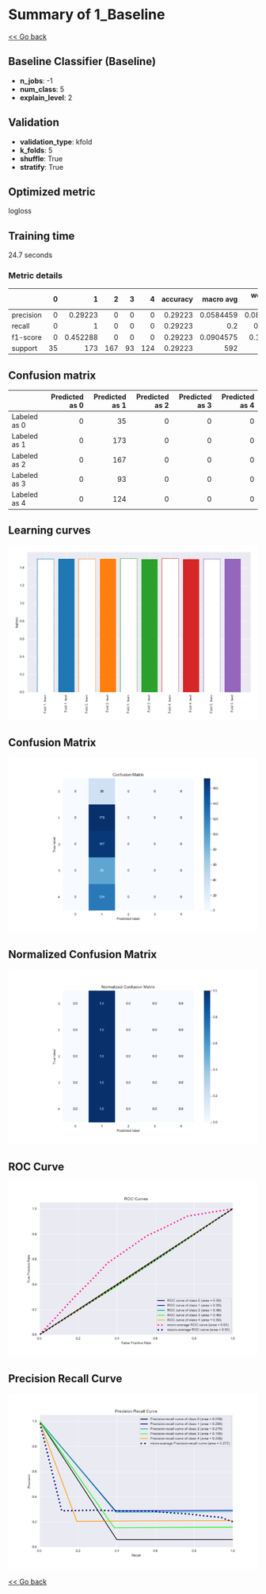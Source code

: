 # Summary of 1_Baseline

[<< Go back](../README.md)


## Baseline Classifier (Baseline)
- **n_jobs**: -1
- **num_class**: 5
- **explain_level**: 2

## Validation
 - **validation_type**: kfold
 - **k_folds**: 5
 - **shuffle**: True
 - **stratify**: True

## Optimized metric
logloss

## Training time

24.7 seconds

### Metric details
|           |   0 |          1 |   2 |   3 |   4 |   accuracy |   macro avg |   weighted avg |   logloss |
|:----------|----:|-----------:|----:|----:|----:|-----------:|------------:|---------------:|----------:|
| precision |   0 |   0.29223  |   0 |   0 |   0 |    0.29223 |   0.0584459 |      0.0853982 |   1.50198 |
| recall    |   0 |   1        |   0 |   0 |   0 |    0.29223 |   0.2       |      0.29223   |   1.50198 |
| f1-score  |   0 |   0.452288 |   0 |   0 |   0 |    0.29223 |   0.0904575 |      0.132172  |   1.50198 |
| support   |  35 | 173        | 167 |  93 | 124 |    0.29223 | 592         |    592         |   1.50198 |


## Confusion matrix
|              |   Predicted as 0 |   Predicted as 1 |   Predicted as 2 |   Predicted as 3 |   Predicted as 4 |
|:-------------|-----------------:|-----------------:|-----------------:|-----------------:|-----------------:|
| Labeled as 0 |                0 |               35 |                0 |                0 |                0 |
| Labeled as 1 |                0 |              173 |                0 |                0 |                0 |
| Labeled as 2 |                0 |              167 |                0 |                0 |                0 |
| Labeled as 3 |                0 |               93 |                0 |                0 |                0 |
| Labeled as 4 |                0 |              124 |                0 |                0 |                0 |

## Learning curves
![Learning curves](learning_curves.png)
## Confusion Matrix

![Confusion Matrix](confusion_matrix.png)


## Normalized Confusion Matrix

![Normalized Confusion Matrix](confusion_matrix_normalized.png)


## ROC Curve

![ROC Curve](roc_curve.png)


## Precision Recall Curve

![Precision Recall Curve](precision_recall_curve.png)



[<< Go back](../README.md)
